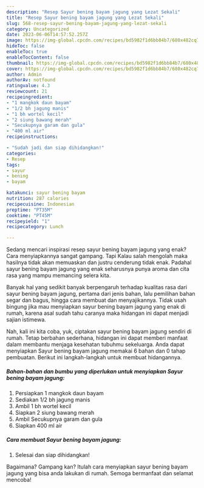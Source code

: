 ```yaml
---
description: "Resep Sayur bening bayam jagung yang Lezat Sekali"
title: "Resep Sayur bening bayam jagung yang Lezat Sekali"
slug: 568-resep-sayur-bening-bayam-jagung-yang-lezat-sekali
category: Uncategorized
date: 2023-06-06T14:57:52.257Z
image: https://img-global.cpcdn.com/recipes/bd5982f1d6bb84b7/680x482cq70/sayur-bening-bayam-jagung-foto-resep-utama.jpg
hideToc: false
enableToc: true
enableTocContent: false
thumbnail: https://img-global.cpcdn.com/recipes/bd5982f1d6bb84b7/680x482cq70/sayur-bening-bayam-jagung-foto-resep-utama.jpg
cover: https://img-global.cpcdn.com/recipes/bd5982f1d6bb84b7/680x482cq70/sayur-bening-bayam-jagung-foto-resep-utama.jpg
author: Admin
authorAv: notfound
ratingvalue: 4.3
reviewcount: 21
recipeingredient:
- "1 mangkok daun bayam"
- "1/2 bh jagung manis"
- "1 bh wortel kecil"
- "2 siung bawang merah"
- "Secukupnya garam dan gula"
- "400 ml air"
recipeinstructions:

- "Sudah jadi dan siap dihidangkan!"
categories:
- Resep
tags:
- sayur
- bening
- bayam

katakunci: sayur bening bayam 
nutrition: 287 calories
recipecuisine: Indonesian
preptime: "PT35M"
cooktime: "PT45M"
recipeyield: "1"
recipecategory: Lunch

---
```



Sedang mencari inspirasi resep sayur bening bayam jagung yang enak? Cara menyiapkannya sangat gampang. Tapi Kalau salah mengolah maka hasilnya tidak akan memuaskan dan justru cenderung tidak enak. Padahal sayur bening bayam jagung yang enak seharusnya punya aroma dan cita rasa yang mampu memancing selera kita.


Banyak hal yang sedikit banyak berpengaruh terhadap kualitas rasa dari sayur bening bayam jagung, pertama dari jenis bahan, lalu pemilihan bahan segar dan bagus, hingga cara membuat dan menyajikannya. Tidak usah bingung jika mau menyiapkan sayur bening bayam jagung yang enak di rumah, karena asal sudah tahu caranya maka hidangan ini dapat menjadi sajian istimewa.




Nah, kali ini kita coba, yuk, ciptakan sayur bening bayam jagung sendiri di rumah. Tetap berbahan sederhana, hidangan ini dapat memberi manfaat dalam membantu menjaga kesehatan tubuhmu sekeluarga. Anda dapat menyiapkan Sayur bening bayam jagung memakai 6 bahan dan 0 tahap pembuatan. Berikut ini langkah-langkah untuk membuat hidangannya.

<!--inarticleads1-->

##### Bahan-bahan dan bumbu yang diperlukan untuk menyiapkan Sayur bening bayam jagung:

1. Persiapkan 1 mangkok daun bayam
1. Sediakan 1/2 bh jagung manis
1. Ambil 1 bh wortel kecil
1. Siapkan 2 siung bawang merah
1. Ambil Secukupnya garam dan gula
1. Siapkan 400 ml air




<!--inarticleads2-->

##### Cara membuat Sayur bening bayam jagung:


1. Selesai dan siap dihidangkan!



Bagaimana? Gampang kan? Itulah cara menyiapkan sayur bening bayam jagung yang bisa anda lakukan di rumah. Semoga bermanfaat dan selamat mencoba!
